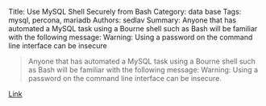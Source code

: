 Title: Use MySQL Shell Securely from Bash
Category: data base
Tags: mysql, percona, mariadb
Authors: sedlav
Summary: Anyone that has automated a MySQL task using a Bourne shell such as Bash will be familiar with the following message: Warning: Using a password on the command line interface can be insecure

> Anyone that has automated a MySQL task using a Bourne shell such as Bash will be familiar with the following message: Warning: Using a password on the command line interface can be insecure.

[Link](https://www.percona.com/blog/2016/10/06/use-mysql-shell-securely-from-bash/)
